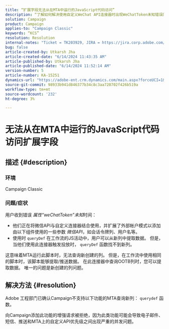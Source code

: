 ```yaml
---
title: “扩展字段无法从在MTA中运行的JavaScript代码访问”
description: “了解如何解决使用自定义WeChat API连接器时出现WeChatToken未知错误的问题。”
solution: Campaign
product: Campaign
applies-to: "Campaign Classic"
keywords: “KCS”
resolution: Resolution
internal-notes: "Ticket = TK203929, JIRA = https://jira.corp.adobe.com/browse/NEO-20460, https://jira.corp.adobe.com/browse/NEO-20648"
bug: false
article-created-by: Utkarsh Jha
article-created-date: "6/14/2024 11:43:35 AM"
article-published-by: Utkarsh Jha
article-published-date: "6/14/2024 11:52:14 AM"
version-number: 5
article-number: KA-15251
dynamics-url: "https://adobe-ent.crm.dynamics.com/main.aspx?forceUCI=1&pagetype=entityrecord&etn=knowledgearticle&id=5684ae4f-432a-ef11-840a-000d3a5a67ba"
source-git-commit: 98933b941d846377b34c8c3aa720702f426b519a
workflow-type: tm+mt
source-wordcount: '232'
ht-degree: 3%

---
```


# 无法从在MTA中运行的JavaScript代码访问扩展字段

## 描述 {#description}


### <b>环境</b>

Campaign Classic



### <b>问题/症状</b>

用户收到错误 *属性“weChatToken”未知*&#x200B;时间：

- 他们正在将微信API与自定义连接器结合使用，并扩展了外部帐户模式以添加由以下组件使用的一些参数 *微信API*，如会话令牌列、用户名等。
- 使用时 `queryDef` 在工作流的JS活动中，用户可以从新列中提取数据。 但是，当他们使用此连接器触发投放时， `queryDef` 函数找不到新列。




这意味着MTA运行此脚本时，无法查询新创建的列。 但是，在工作流中使用相同的脚本时，该脚本能够提取/推送数据。 在此连接器中查询OOTB列时，您可以提取数据。 唯一的问题是新创建的列问题。


## 解决方法 {#resolution}




Adobe<b> </b>工程部门已确认Campaign不支持以下功能的MTA查询新列： `querydef` 函数。



向Campaign添加此功能的增强请求被拒绝，因为此类功能可能会导致电子邮件、短信、推送和MTA上的自定义API优先级之间出现严重的并发问题。
